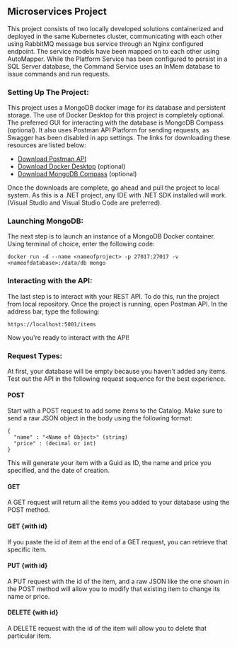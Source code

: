 ## Microservices Project
This project consists of two locally developed solutions containerized and deployed in the same Kubernetes cluster, communicating with each other using RabbitMQ message bus service through an Nginx configured endpoint. The service models have been mapped on to each other using AutoMapper. While the Platform Service has been configured to persist in a SQL Server database, the Command Service uses an InMem database to issue commands and run requests.

### Setting Up The Project:
This project uses a MongoDB docker image for its database and persistent storage. The use of Docker Desktop for this project is completely optional. The preferred GUI for interacting with the database is MongoDB Compass (optional).
It also uses Postman API Platform for sending requests, as Swagger has been disabled in app settings. The links for downloading these resources are listed below:
- [Download Postman API](https://www.postman.com/downloads/)
- [Download Docker Desktop](https://www.docker.com/products/docker-desktop/) (optional)
- [Download MongoDB Compass](https://www.mongodb.com/try/download/compass) (optional)

Once the downloads are complete, go ahead and pull the project to local system. As this is a .NET project, any IDE with .NET SDK installed will work. 
(Visual Studio and Visual Studio Code are preferred).

### Launching MongoDB:
The next step is to launch an instance of a MongoDB Docker container. Using terminal of choice, enter the following code:
```
docker run -d --name <nameofproject> -p 27017:27017 -v <nameofdatabase>:/data/db mongo
```

### Interacting with the API:
The last step is to interact with your REST API. To do this, run the project from local repository.
Once the project is running, open Postman API. In the address bar, type the following:
```
https://localhost:5001/items
```
Now you're ready to interact with the API!

### Request Types:
At first, your database will be empty because you haven't added any items. Test out the API in the following request sequence for the best experience.
#### POST
Start with a POST request to add some items to the Catalog. Make sure to send a raw JSON object in the body using the following format:
```
{
  "name" : "<Name of Object>" (string)
  "price" : (decimal or int)
}
```
This will generate your item with a Guid as ID, the name and price you specified, and the date of creation.
#### GET
A GET request will return all the items you added to your database using the POST method.
#### GET {with id}
If you paste the id of item at the end of a GET request, you can retrieve that specific item.
#### PUT {with id}
A PUT request with the id of the item, and a raw JSON like the one shown in the POST method will allow you to modify that existing item to change its name or price.
#### DELETE {with id}
A DELETE request with the id of the item will allow you to delete that particular item.
